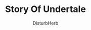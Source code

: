 ---
media: "images/rounds/round_3/story_of_undertale.png"
media_type: image
title: Story Of Undertale
author: DisturbHerb
desc: Herb later resorted to banning this.
---